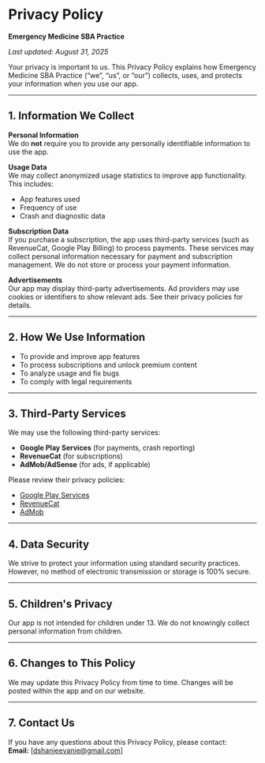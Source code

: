 # Privacy Policy

**Emergency Medicine SBA Practice**

_Last updated: August 31, 2025_

Your privacy is important to us. This Privacy Policy explains how Emergency Medicine SBA Practice (“we”, “us”, or “our”) collects, uses, and protects your information when you use our app.

---

## 1. Information We Collect

**Personal Information**  
We do **not** require you to provide any personally identifiable information to use the app.

**Usage Data**  
We may collect anonymized usage statistics to improve app functionality. This includes:
- App features used
- Frequency of use
- Crash and diagnostic data

**Subscription Data**  
If you purchase a subscription, the app uses third-party services (such as RevenueCat, Google Play Billing) to process payments. These services may collect personal information necessary for payment and subscription management. We do not store or process your payment information.

**Advertisements**  
Our app may display third-party advertisements. Ad providers may use cookies or identifiers to show relevant ads. See their privacy policies for details.

---

## 2. How We Use Information

- To provide and improve app features
- To process subscriptions and unlock premium content
- To analyze usage and fix bugs
- To comply with legal requirements

---

## 3. Third-Party Services

We may use the following third-party services:
- **Google Play Services** (for payments, crash reporting)
- **RevenueCat** (for subscriptions)
- **AdMob/AdSense** (for ads, if applicable)

Please review their privacy policies:
- [Google Play Services](https://policies.google.com/privacy)
- [RevenueCat](https://www.revenuecat.com/privacy/)
- [AdMob](https://policies.google.com/privacy)

---

## 4. Data Security

We strive to protect your information using standard security practices. However, no method of electronic transmission or storage is 100% secure.

---

## 5. Children's Privacy

Our app is not intended for children under 13. We do not knowingly collect personal information from children.

---

## 6. Changes to This Policy

We may update this Privacy Policy from time to time. Changes will be posted within the app and on our website.

---

## 7. Contact Us

If you have any questions about this Privacy Policy, please contact:  
**Email:** [dshanjeevanie@gmail.com]
